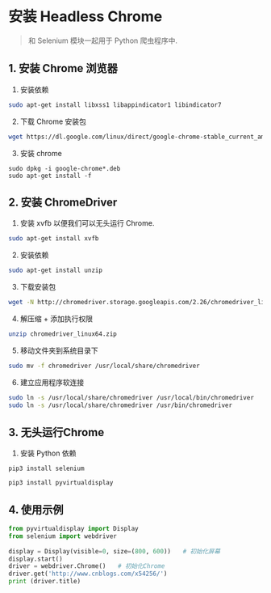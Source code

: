 # 安装 Headless Chrome

> 和 Selenium 模块一起用于 Python 爬虫程序中.   

## 1. 安装 Chrome 浏览器  

1) 安装依赖   

~~~bash
sudo apt-get install libxss1 libappindicator1 libindicator7
~~~

2) 下载 Chrome 安装包   

~~~bash
wget https://dl.google.com/linux/direct/google-chrome-stable_current_amd64.deb
~~~

3) 安装 chrome    

~~~
sudo dpkg -i google-chrome*.deb
sudo apt-get install -f
~~~

## 2. 安装 ChromeDriver  

1) 安装 xvfb 以便我们可以无头运行 Chrome.  

~~~bash
sudo apt-get install xvfb
~~~

2) 安装依赖  

~~~bash
sudo apt-get install unzip
~~~

3) 下载安装包   

~~~bash
wget -N http://chromedriver.storage.googleapis.com/2.26/chromedriver_linux64.zip   
~~~ 

4) 解压缩 + 添加执行权限

~~~bash
unzip chromedriver_linux64.zip
~~~

5) 移动文件夹到系统目录下   

~~~bash
sudo mv -f chromedriver /usr/local/share/chromedriver
~~~

6) 建立应用程序软连接  

~~~bash
sudo ln -s /usr/local/share/chromedriver /usr/local/bin/chromedriver
sudo ln -s /usr/local/share/chromedriver /usr/bin/chromedriver
~~~

## 3. 无头运行Chrome

1) 安装 Python 依赖   

~~~
pip3 install selenium

pip3 install pyvirtualdisplay
~~~

## 4. 使用示例   

~~~python
from pyvirtualdisplay import Display
from selenium import webdriver
 
display = Display(visible=0, size=(800, 600))　　# 初始化屏幕
display.start()　　
driver = webdriver.Chrome()　　# 初始化Chrome
driver.get('http://www.cnblogs.com/x54256/')
print (driver.title)
~~~

